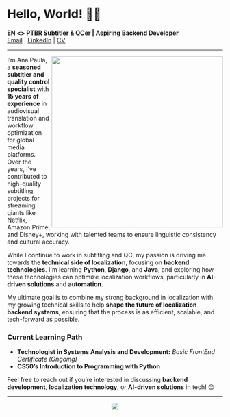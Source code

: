 # Hello, World! 🖖🏻  

**EN <> PTBR Subtitler & QCer | Aspiring Backend Developer**  
[Email](mailto:badaro_ap@proton.me) | [LinkedIn](https://linkedin.com/in/apbadaro) | [CV](https://anabadaro.tiiny.site)  

---
<img align="right" src="https://github.com/user-attachments/assets/d80277a7-3138-45f2-a2be-227fe651d325" width="400">

I’m Ana Paula, a **seasoned subtitler and quality control specialist** with **15 years of experience** in audiovisual translation and workflow optimization for global media platforms. Over the years, I’ve contributed to high-quality subtitling projects for streaming giants like Netflix, Amazon Prime, and Disney+, working with talented teams to ensure linguistic consistency and cultural accuracy.  

While I continue to work in subtitling and QC, my passion is driving me towards the **technical side of localization**, focusing on **backend technologies**. I'm learning **Python**, **Django**, and **Java**, and exploring how these technologies can optimize localization workflows, particularly in **AI-driven solutions** and **automation**.  

My ultimate goal is to combine my strong background in localization with my growing technical skills to help **shape the future of localization backend systems**, ensuring that the process is as efficient, scalable, and tech-forward as possible.

### Current Learning Path
- **Technologist in Systems Analysis and Development:** *Basic FrontEnd Certificate (Ongoing)*  
- **CS50’s Introduction to Programming with Python**  

Feel free to reach out if you’re interested in discussing **backend development**, **localization technology**, or **AI-driven solutions** in tech! 😊

---
<p align="center">
  <img src="https://skillicons.dev/icons?i=python,java,javascript,django,git,github,vscode,html,css,markdown,ai" />
</p>
